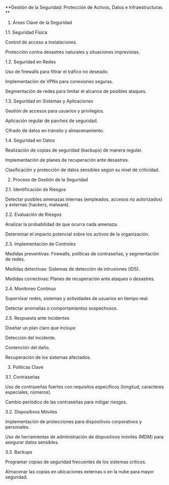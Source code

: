 **Gestión de la Seguridad: Protección de Activos, Datos e Infraestructuras **

1. Áreas Clave de la Seguridad

1.1. Seguridad Física

Control de acceso a instalaciones.

Protección contra desastres naturales y situaciones imprevistas.

1.2. Seguridad en Redes

Uso de firewalls para filtrar el tráfico no deseado.

Implementación de VPNs para conexiones seguras.

Segmentación de redes para limitar el alcance de posibles ataques.

1.3. Seguridad en Sistemas y Aplicaciones

Gestión de accesos para usuarios y privilegios.

Aplicación regular de parches de seguridad.

Cifrado de datos en tránsito y almacenamiento.

1.4. Seguridad en Datos

Realización de copias de seguridad (backups) de manera regular.

Implementación de planes de recuperación ante desastres.

Clasificación y protección de datos sensibles según su nivel de criticidad.

2. Proceso de Gestión de la Seguridad

2.1. Identificación de Riesgos

Detectar posibles amenazas internas (empleados, accesos no autorizados) y externas (hackers, malware).

2.2. Evaluación de Riesgos

Analizar la probabilidad de que ocurra cada amenaza.

Determinar el impacto potencial sobre los activos de la organización.

2.3. Implementación de Controles

Medidas preventivas: Firewalls, políticas de contraseñas, y segmentación de redes.

Medidas detectivas: Sistemas de detección de intrusiones (IDS).

Medidas correctivas: Planes de recuperación ante ataques o desastres.

2.4. Monitoreo Continuo

Supervisar redes, sistemas y actividades de usuarios en tiempo real.

Detectar anomalías o comportamientos sospechosos.

2.5. Respuesta ante Incidentes

Diseñar un plan claro que incluya:

Detección del incidente.

Contención del daño.

Recuperación de los sistemas afectados.

3. Políticas Clave

3.1. Contraseñas

Uso de contraseñas fuertes con requisitos específicos (longitud, caracteres especiales, números).

Cambio periódico de las contraseñas para mitigar riesgos.

3.2. Dispositivos Móviles

Implementación de protecciones para dispositivos corporativos y personales.

Uso de herramientas de administración de dispositivos móviles (MDM) para asegurar datos sensibles.

3.3. Backups

Programar copias de seguridad frecuentes de los sistemas críticos.

Almacenar las copias en ubicaciones externas o en la nube para mayor seguridad.
